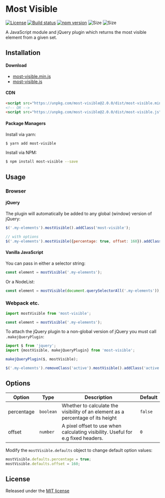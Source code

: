 # Most Visible

[![License](https://img.shields.io/npm/l/most-visible)](https://github.com/andyexeter/most-visible/blob/master/LICENSE)
[![Build status](https://github.com/andyexeter/most-visible/actions/workflows/build.yaml/badge.svg)](https://github.com/andyexeter/most-visible/actions/workflows/build.yaml)
[![npm version](https://img.shields.io/npm/v/most-visible.svg)](https://www.npmjs.com/package/most-visible)
![Size](https://img.shields.io/bundlephobia/min/most-visible)
![Size](https://img.shields.io/bundlephobia/minzip/most-visible)

A JavaScript module and jQuery plugin which returns the most visible element from a given set.

## Installation

#### Download
* [most-visible.min.js](https://unpkg.com/most-visible@2.0.0/dist/most-visible.min.js)
* [most-visible.js](https://unpkg.com/most-visible@2.0.0/dist/most-visible.js)

#### CDN
```html
<script src="https://unpkg.com/most-visible@2.0.0/dist/most-visible.min.js"></script>
<!-- OR -->
<script src="https://unpkg.com/most-visible@2.0.0/dist/most-visible.js"></script>
```

#### Package Managers
Install via yarn:
```sh
$ yarn add most-visible
```

Install via NPM:
```sh
$ npm install most-visible --save
```

## Usage

### Browser

#### jQuery

The plugin will automatically be added to any global (window) version of jQuery:

```js
$('.my-elements').mostVisible().addClass('most-visible');

// with options
$('.my-elements').mostVisible({percentage: true, offset: 160}).addClass('most-visible');
```

#### Vanilla JavaScript

You can pass in either a selector string:
```js
const element = mostVisible('.my-elements');
```

Or a NodeList:
```js
const element = mostVisible(document.querySelectorAll('.my-elements'));
```

### Webpack etc.

```js
import mostVisible from 'most-visible';

const element = mostVisible('.my-elements');
```

To attach the jQuery plugin to a non-global version of jQuery you must call `.makejQueryPlugin`:

```js
import $ from 'jquery';
import {mostVisible, makejQueryPlugin} from 'most-visible';

makejQueryPlugin($, mostVisible);

$('.my-elements').removeClass('active').mostVisible().addClass('active');
```

## Options
| Option         | Type               | Description                                                                                  | Default           |
|----------------|--------------------|----------------------------------------------------------------------------------------------|-------------------|
| percentage     | `boolean`          | Whether to calculate the visibility of an element as a percentage of its height              | `false`           |                                                                     | `''`              |
| offset         | `number`           | A pixel offset to use when calculating visibility. Useful for e.g fixed headers.             | `0`               |

Modify the `mostVisible.defaults` object to change default option values:

```js
mostVisible.defaults.percentage = true;
mostVisible.defaults.offset = 160;
```

## License

Released under the [MIT license](LICENSE)
